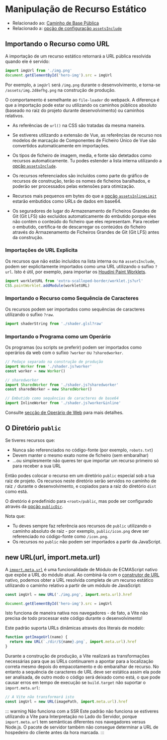 # Manipulação de Recurso Estático

- Relacionado ao: [Caminho de Base Pública](./build#public-base-path)
- Relacionado a: [opção de configuração `assetsInclude`](/config/shared-options.md#assetsinclude)

## Importando o Recurso como URL

A importação de um recurso estático retornará a URL pública resolvida quando ele é servido:

```js
import imgUrl from './img.png'
document.getElementById('hero-img').src = imgUrl
```

Por exemplo, a `imgUrl` será `/img.png` durante o desenvolvimento, e torna-se `/assets/img.2d8efhg.png` na construção de produção.

O comportamento é semelhante ao `file-loader` do webpack. A diferença é que a importação pode estar ou utilizando os caminhos públicos absoluto (baseado no raiz do projeto durante desenvolvimento) ou caminhos relativos.

- As referências de `url()` na CSS são tratadas da mesma maneira.

- Se estiveres utilizando a extensão de Vue, as referências de recurso nos modelos de marcação de Componentes de Ficheiro Único de Vue são convertidos automaticamente em importações.

- Os tipos de ficheiro de imagem, media, e fonte são detetados como recursos automaticamente. Tu podes estender a lista interna utilizando a [opção `assetsInclude`](/config/shared-options.md#assetsinclude).

- Os recursos referenciados são incluídos como parte do gráfico de recursos de construção, terão os nomes de ficheiros baralhados, e poderão ser processados pelas extensões para otimização.

- Recursos mais pequenos em bytes do que a [opção `assetsInlineLimit`](/config/build-options.md#build-assetsinlinelimit) estarão embutidos como URLs de dados em base64.

- Os seguradores de lugar do Armazenamento de Ficheiros Grandes de Git (Git LFS) são excluídos automaticamente do embutido porque eles não contém o conteúdo do ficheiro que eles representam. Para receber o embutido, certifica-te de descarregar os conteúdos do ficheiro através do Armazenamento de Ficheiros Grandes de Git (Git LFS) antes da construção.

### Importações de URL Explicita

Os recursos que não estão incluídos na lista interna ou na `assetsInclude`, podem ser explicitamente importados como uma URL utilizando o sufixo `?url`. Isto é útil, por exemplo, para importar os [Houdini Paint Worklets](https://houdini.how/usage).

```js
import workletURL from 'extra-scalloped-border/worklet.js?url'
CSS.paintWorklet.addModule(workletURL)
```

### Importando o Recurso como Sequência de Caracteres

Os recursos podem ser importados como sequências de caracteres utilizando o sufixo `?raw`.

```js
import shaderString from './shader.glsl?raw'
```

### Importando o Programa como um Operário

Os programas (ou scripts se preferir) podem ser importados como operários da web com o sufixo `?worker` ou `?sharedworker`.

```js
// Pedaço separado na construção de produção
import Worker from './shader.js?worker'
const worker = new Worker()
```

```js
// sharedworker
import SharedWorker from './shader.js?sharedworker'
const sharedWorker = new SharedWorker()
```

```js
// Embutido como sequências de caracteres de base64
import InlineWorker from './shader.js?worker&inline'
```

Consulte [secção de Operário de Web](./features.md#operários-da-web) para mais detalhes.

## O Diretório `public`

Se tiveres recursos que:

- Nunca são referenciados no código-fonte (por exemplo, `robots.txt`)
- Devem manter o mesmo exato nome de ficheiro (sem embaralhar)
- ...ou simplesmente não queres ter que importar um recurso primeiro só para receber a sua URL

Então podes colocar o recurso em um diretório `public` especial sob a tua raiz de projeto. Os recursos neste diretório serão servidos no caminho de raiz `/` durante o desenvolvimento, e copiados para a raiz do diretório `dist` como está.

O diretório é predefinido para `<root>/public`, mas pode ser configurado através da [opção `publicDir`](/config/shared-options.md#publicdir).

Nota que:

- Tu deves sempre faz referência aos recursos de `public` utilizando o caminho absoluto de raiz - por exemplo, `public/icon.png` deve ser referenciado no código-fonte como `/icon.png`.
- Os recursos no `public` não podem ser importados a partir da JavaScript.

## new URL(url, import.meta.url)

A [`import.meta.url`](https://developer.mozilla.org/en-US/docs/Web/JavaScript/Reference/Statements/import.meta) é uma funcionalidade de Módulo de ECMAScript nativo que expõe a URL do módulo atual. Ao combiná-la com o [construtor de URL](https://developer.mozilla.org/en-US/docs/Web/API/URL) nativo, podemos obter a URL resolvida completa de um recurso estático utilizando o caminho relativo a partir de um módulo de JavaScript:

```js
const imgUrl = new URL('./img.png', import.meta.url).href

document.getElementById('hero-img').src = imgUrl
```

Isto funciona de maneira nativa nos navegadores - de fato, a Vite não precisa de todo processar este código durante o desenvolvimento!

Este padrão suporta URLs dinâmicas através dos literais de modelo:

```js
function getImageUrl(name) {
  return new URL(`./dir/${name}.png`, import.meta.url).href
}
```

Durante a construção de produção, a Vite realizará as transformações necessárias para que as URLs continuarem a apontar para a localização correta mesmo depois do empacotamento e do embaralhar de recurso. No entanto a sequência de caracteres de URL deve ser estática assim ela pode ser analisada, de outro modo o código será deixado como está, o que pode causar erros em tempo de execução se `build.target` não suportar o `import.meta.url`:

```js
// A Vite não transformará isto
const imgUrl = new URL(imagePath, import.meta.url).href
```

::: warning Não funciona com a SSR
Este padrão não funciona se estiveres utilizando a Vite para Interpretação no Lado do Servidor, porque `import.meta.url` tem semânticas diferentes nos navegadores versus Node.js. O pacote de servidor também não consegue determinar a URL de hospedeiro do cliente antes da hora marcada.
:::
